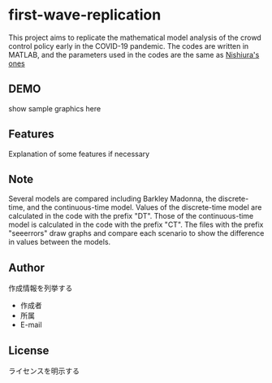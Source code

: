 # first-wave-replication
This project aims to replicate the mathematical model analysis of the crowd control policy early in the COVID-19 pandemic.
The codes are written in MATLAB, and the parameters used in the codes are the same as [Nishiura's ones](https://github.com/contactmodel/COVID19-Japan-Reff/blob/master/)

## DEMO

show sample graphics here 

## Features

Explanation of some features if necessary


## Note

Several models are compared including Barkley Madonna, the discrete-time, and the continuous-time model.
Values of the discrete-time model are calculated in the code with the prefix "DT". 
Those of the continuous-time model is calculated in the code with the prefix "CT".
The files with the prefix "seeerrors" draw graphs and compare each scenario to show the difference in values between the models.

## Author

作成情報を列挙する

* 作成者
* 所属
* E-mail

## License
ライセンスを明示する
